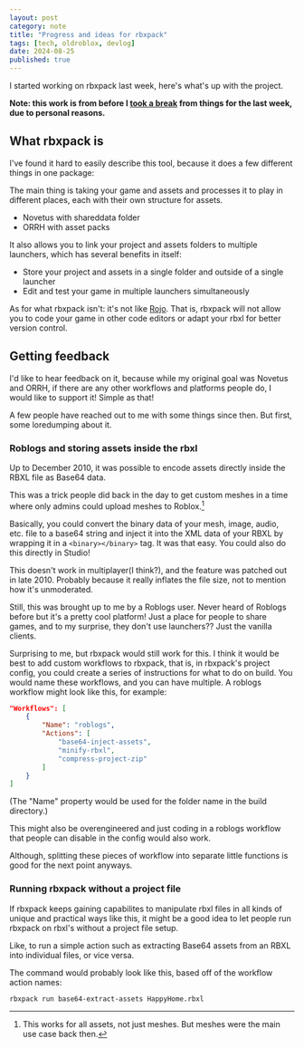 ```yaml
---
layout: post
category: note
title: "Progress and ideas for rbxpack"
tags: [tech, oldroblox, devlog]
date: 2024-08-25
published: true
---
```

I started working on rbxpack last week, here's what's up with the project.<!--more-->

**Note: this work is from before I [took a break](https://wetdry.world/@jame/113007000571244590) from things for the last week, due to personal reasons.**

## What rbxpack is

I've found it hard to easily describe this tool, because it does a few different things in one package:

The main thing is taking your game and assets and processes it to play in different places, each with their own structure for assets.

- Novetus with shareddata folder
- ORRH with asset packs

It also allows you to link your project and assets folders to multiple launchers, which has several benefits in itself:

- Store your project and assets in a single folder and outside of a single launcher
- Edit and test your game in multiple launchers simultaneously

As for what rbxpack isn't: it's not like [Rojo](https://rojo.space/). That is, rbxpack will not allow you to code your game in other code editors or adapt your rbxl for better version control.

## Getting feedback

I'd like to hear feedback on it, because while my original goal was Novetus and ORRH, if there are any other workflows and platforms people do, I would like to support it! Simple as that!

A few people have reached out to me with some things since then. But first, some loredumping about it.

### Roblogs and storing assets inside the rbxl

Up to December 2010, it was possible to encode assets directly inside the RBXL file as Base64 data.

This was a trick people did back in the day to get custom meshes in a time where only admins could upload meshes to Roblox.[^binarymesh]

Basically, you could convert the binary data of your mesh, image, audio, etc. file to a base64 string and inject it into the XML data of your RBXL by wrapping it in a `<binary></binary>` tag. It was that easy. You could also do this directly in Studio!

This doesn't work in multiplayer(I think?), and the feature was patched out in late 2010. Probably because it really inflates the file size, not to mention how it's unmoderated.

Still, this was brought up to me by a Roblogs user. Never heard of Roblogs before but it's a pretty cool platform! Just a place for people to share games, and to my surprise, they don't use launchers?? Just the vanilla clients.

Surprising to me, but rbxpack would still work for this. I think it would be best to add custom workflows to rbxpack, that is, in rbxpack's project config, you could create a series of instructions for what to do on build. You would name these workflows, and you can have multiple. A roblogs workflow might look like this, for example:

```json
"Workflows": [
	{
		"Name": "roblogs",
		"Actions": [
			"base64-inject-assets",
			"minify-rbxl",
			"compress-project-zip"
		]
	}
]
```

(The "Name" property would be used for the folder name in the build directory.)

This might also be overengineered and just coding in a roblogs workflow that people can disable in the config would also work.

Although, splitting these pieces of workflow into separate little functions is good for the next point anyways.

### Running rbxpack without a project file

If rbxpack keeps gaining capabilites to manipulate rbxl files in all kinds of unique and practical ways like this, it might be a good idea to let people run rbxpack on rbxl's without a project file setup.

Like, to run a simple action such as extracting Base64 assets from an RBXL into individual files, or vice versa.

The command would probably look like this, based off of the workflow action names:

```
rbxpack run base64-extract-assets HappyHome.rbxl
```

[^binarymesh]: This works for all assets, not just meshes. But meshes were the main use case back then.